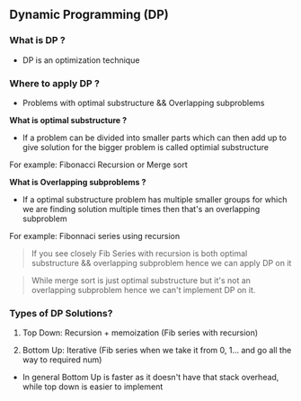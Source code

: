 ## Dynamic Programming (DP)

### What is DP ?
- DP is an optimization technique

### Where to apply DP ?
- Problems with optimal substructure && Overlapping subproblems

**What is optimal substructure ?**
- If a problem can be divided into smaller parts which can then add up to give solution for the bigger problem is called optimial substructure

For example: Fibonacci Recursion or Merge sort

**What is Overlapping subproblems ?**
- If a optimal substructure problem has multiple smaller groups for which we are finding solution multiple times then that's an overlapping subproblem

For example: Fibonnaci series using recursion

> If you see closely Fib Series with recursion is both optimal substructure && overlapping subproblem hence we can apply DP on it

> While merge sort is just optimal substructure but it's not an overlapping subproblem hence we can't implement DP on it.

### Types of DP Solutions?

1. Top Down: Recursion + memoization (Fib series with recursion)

2. Bottom Up: Iterative (Fib series when we take it from 0, 1... and go all the way to required num)

- In general Bottom Up is faster as it doesn't have that stack overhead, while top down is easier to implement
